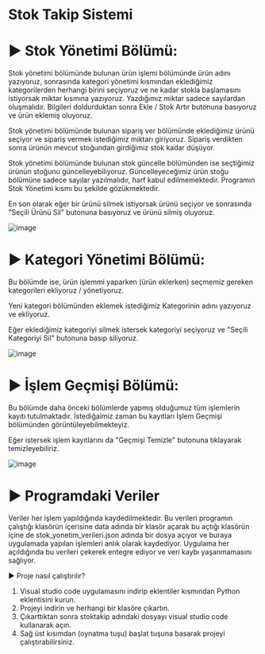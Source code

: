 # Stok Takip Sistemi

# ▶︎ Stok Yönetimi Bölümü: 

Stok yönetimi bölümünde bulunan ürün işlemi bölümünde ürün adını yazıyoruz, sonrasında kategori yönetimi kısmından eklediğimiz kategorilerden herhangi birini seçiyoruz ve ne kadar stokla başlamasını istiyorsak miktar kısmına yazıyoruz. Yazdığımız miktar sadece sayılardan oluşmalıdır. Bilgileri doldurduktan sonra Ekle / Stok Artır butonuna basıyoruz ve ürün eklemiş oluyoruz.

Stok yönetimi bölümünde bulunan sipariş ver bölümünde eklediğimiz ürünü seçiyor ve sipariş vermek istediğimiz miktarı giriyoruz. Sipariş verdikten sonra ürünün mevcut stoğundan girdiğimiz stok kadar düşüyor.

Stok yönetimi bölümünde bulunan stok güncelle bölümünden ise seçtiğimiz ürünün stoğunu güncelleyebiliyoruz. Güncelleyeceğimiz ürün stoğu bölümüne sadece sayılar yazılmalıdır, harf kabul edilmemektedir.
Programın Stok Yönetimi kısmı bu şekilde gözükmektedir.

En son olarak eğer bir ürünü silmek istiyorsak ürünü seçiyor ve sonrasında "Seçili Ürünü Sil" butonuna basıyoruz ve ürünü silmiş oluyoruz.

![image](https://github.com/user-attachments/assets/4ae160a5-b0cc-4084-b412-6c0f79f8c122)

# ▶︎ Kategori Yönetimi Bölümü:

Bu bölümde ise, ürün işlemmi yaparken (ürün eklerken) seçmemiz gereken kategorileri ekliyoruz / yönetiyoruz. 

Yeni kategori bölümünden eklemek istediğimiz Kategorinin adını yazıyoruz ve ekliyoruz.

Eğer eklediğimiz kategoriyi silmek istersek kategoriyi seçiyoruz ve "Seçili Kategoriyi Sil" butonuna basıp siliyoruz.

![image](https://github.com/user-attachments/assets/6b5c6b7e-dc6e-4295-8b12-7a690391a038)


# ▶︎ İşlem Geçmişi Bölümü:

Bu bölümde daha önceki bölümlerde yapmış olduğumuz tüm işlemlerin kayıtı tutulmaktadır. İstediğaimiz zaman bu kayıtları İşlem Geçmişi bölümünden görüntüleyebilmekteyiz.

Eğer istersek işlem kayıtlarını da "Geçmişi Temizle" butonuna tıklayarak temizleyebiliriz.

![image](https://github.com/user-attachments/assets/3db5faf8-1112-462a-b39c-67243b7caca8)


# ▶︎ Programdaki Veriler

Veriler her işlem yapıldığında kaydedilmektedir. Bu verileri programın çalıştığı klasörün içerisine data adında bir klasör açarak bu açtığı klasörün içine de stok_yonetim_verileri.json adında bir dosya açıyor ve buraya uygulamada yapılan işlemleri anlık olarak kaydediyor. Uygulama her açıldığında bu verileri çekerek entegre ediyor ve veri kaybı yaşanmamasını sağlıyor.

▶︎ Proje nasıl çalıştırılır?

1) Visual studio code uygulamasını indirip eklentiler kısmından Python eklentisini kurun.
2) Projeyi indirin ve herhangi bir klasöre çıkartın.
3) Çıkarttıktan sonra stoktakip adındaki dosyayı visual studio code kullanarak açın.
4) Sağ üst kısımdan (oynatma tuşu) başlat tuşuna basarak projeyi çalıştırabilirsiniz.

